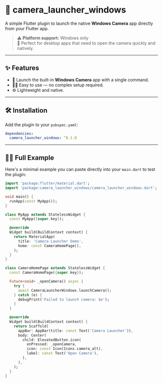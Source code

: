 # 📸 camera_launcher_windows

A simple Flutter plugin to launch the native **Windows Camera** app directly from your Flutter app.

> ⚠️ **Platform support:** Windows only  
> 🚀 Perfect for desktop apps that need to open the camera quickly and natively.

---

## ✨ Features

- 🚀 Launch the built-in **Windows Camera** app with a single command.
- 🧑‍💻 Easy to use — no complex setup required.
- ⚙️ Lightweight and native.

---

## 🛠 Installation

Add the plugin to your `pubspec.yaml`:

```yaml
dependencies:
  camera_launcher_windows: ^0.1.0
```

---

## 🧑‍🏫 Full Example

Here's a minimal example you can paste directly into your `main.dart` to test the plugin:

```dart
import 'package:flutter/material.dart';
import 'package:camera_launcher_windows/camera_launcher_windows.dart';

void main() {
  runApp(const MyApp());
}

class MyApp extends StatelessWidget {
  const MyApp({super.key});

  @override
  Widget build(BuildContext context) {
    return MaterialApp(
      title: 'Camera Launcher Demo',
      home: const CameraHomePage(),
    );
  }
}

class CameraHomePage extends StatelessWidget {
  const CameraHomePage({super.key});

  Future<void> _openCamera() async {
    try {
      await CameraLauncherWindows.launchCamera();
    } catch (e) {
      debugPrint('Failed to launch camera: $e');
    }
  }

  @override
  Widget build(BuildContext context) {
    return Scaffold(
      appBar: AppBar(title: const Text('Camera Launcher')),
      body: Center(
        child: ElevatedButton.icon(
          onPressed: _openCamera,
          icon: const Icon(Icons.camera_alt),
          label: const Text('Open Camera'),
        ),
      ),
    );
  }
}
```